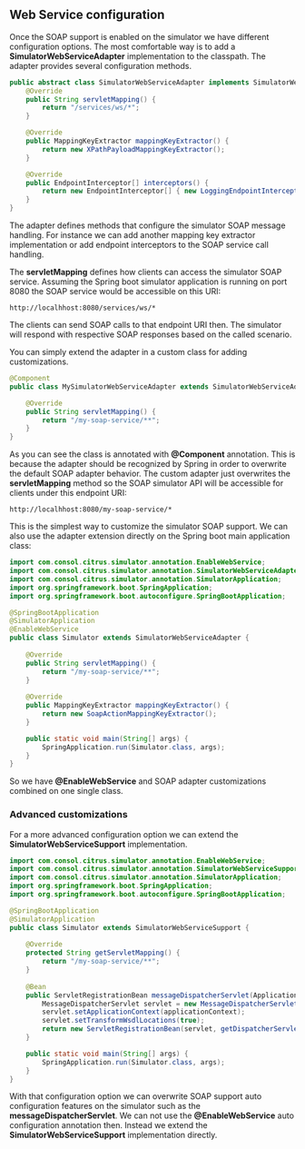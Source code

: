 ## Web Service configuration

Once the SOAP support is enabled on the simulator we have different configuration options. The most comfortable way is to
add a **SimulatorWebServiceAdapter** implementation to the classpath. The adapter provides several configuration methods.

```java
public abstract class SimulatorWebServiceAdapter implements SimulatorWebServiceConfigurer {
    @Override
    public String servletMapping() {
        return "/services/ws/*";
    }

    @Override
    public MappingKeyExtractor mappingKeyExtractor() {
        return new XPathPayloadMappingKeyExtractor();
    }

    @Override
    public EndpointInterceptor[] interceptors() {
        return new EndpointInterceptor[] { new LoggingEndpointInterceptor() };
    }
}
```   

The adapter defines methods that configure the simulator SOAP message handling. For instance we can add another mapping key extractor implementation or
add endpoint interceptors to the SOAP service call handling.

The **servletMapping** defines how clients can access the simulator SOAP service. Assuming the Spring boot simulator application is running on port 8080 the
SOAP service would be accessible on this URI:

```
http://localhhost:8080/services/ws/*
```

The clients can send SOAP calls to that endpoint URI then. The simulator will respond with respective SOAP responses based on the called
scenario.

You can simply extend the adapter in a custom class for adding customizations.

```java
@Component
public class MySimulatorWebServiceAdapter extends SimulatorWebServiceAdapter {

    @Override
    public String servletMapping() {
        return "/my-soap-service/**";
    }
}
```

As you can see the class is annotated with **@Component** annotation. This is because the adapter should be recognized by Spring in order to overwrite the default
SOAP adapter behavior. The custom adapter just overwrites the **servletMapping** method so the SOAP simulator API will be accessible for clients under this endpoint URI:

```
http://localhhost:8080/my-soap-service/*
```

This is the simplest way to customize the simulator SOAP support. We can also use the adapter extension directly on the Spring boot main application class:

```java
import com.consol.citrus.simulator.annotation.EnableWebService;
import com.consol.citrus.simulator.annotation.SimulatorWebServiceAdapter;
import com.consol.citrus.simulator.annotation.SimulatorApplication;
import org.springframework.boot.SpringApplication;
import org.springframework.boot.autoconfigure.SpringBootApplication;

@SpringBootApplication
@SimulatorApplication
@EnableWebService
public class Simulator extends SimulatorWebServiceAdapter {
                       
    @Override
    public String servletMapping() {
        return "/my-soap-service/**";
    }
    
    @Override
    public MappingKeyExtractor mappingKeyExtractor() {
        return new SoapActionMappingKeyExtractor();
    }

    public static void main(String[] args) {
        SpringApplication.run(Simulator.class, args);
    }
}
```

So we have **@EnableWebService** and SOAP adapter customizations combined on one single class.

### Advanced customizations

For a more advanced configuration option we can extend the **SimulatorWebServiceSupport** implementation.

```java
import com.consol.citrus.simulator.annotation.EnableWebService;
import com.consol.citrus.simulator.annotation.SimulatorWebServiceSupport;
import com.consol.citrus.simulator.annotation.SimulatorApplication;
import org.springframework.boot.SpringApplication;
import org.springframework.boot.autoconfigure.SpringBootApplication;

@SpringBootApplication
@SimulatorApplication
public class Simulator extends SimulatorWebServiceSupport {
                       
    @Override
    protected String getServletMapping() {
        return "/my-soap-service/**";
    }
    
    @Bean
    public ServletRegistrationBean messageDispatcherServlet(ApplicationContext applicationContext) {
        MessageDispatcherServlet servlet = new MessageDispatcherServlet();
        servlet.setApplicationContext(applicationContext);
        servlet.setTransformWsdlLocations(true);
        return new ServletRegistrationBean(servlet, getDispatcherServletMapping());
    }

    public static void main(String[] args) {
        SpringApplication.run(Simulator.class, args);
    }
}
```

With that configuration option we can overwrite SOAP support auto configuration features on the simulator such as the **messageDispatcherServlet**. 
We can not use the **@EnableWebService** auto configuration annotation then. Instead we extend the **SimulatorWebServiceSupport** implementation directly.